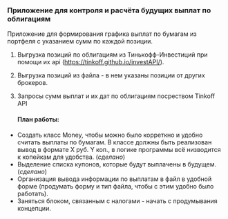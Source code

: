 ### Приложение для контроля и расчёта будущих выплат по облигациям ###

Приложение для формирования графика выплат по бумагам из портфеля с указанием сумм по каждой позиции.

1. Выгрузка позиций по облигациям из Тинькофф-Инвестиций при помощи их api (https://tinkoff.github.io/investAPI/).
2. Выгрузка позиций из файла - в нем указаны позиции от других брокеров.
3. Запросы сумм выплат и их дат по облигациям посреством Tinkoff API
   
   #### План работы: ####

- Создать класс Money, чтобы можно было корреткно и удобно считать выплаты по бумагам. В классе должны быть реализован вывод в формате X руб. Y коп., в логике программы всё низводится к копейкам для удобства. (_сделано_)
- Выделение списка купонов, которые будут выплачены в будущем. (_сделано_)
- Организация вывода информации по выплатам в файл в удобной форме (продумать форму и тип файла, чтобы с этим удобно было работать).
- Заняться блоком, связанным с налогами - начать с продумывания концепции.
